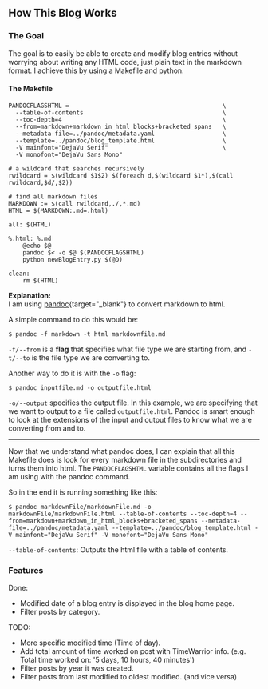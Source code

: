 ## How This Blog Works

### The Goal
The goal is to easily be able to create and modify blog entries without worrying about writing any HTML code, just plain text in the markdown format. I achieve this by using a Makefile and python.

#### The Makefile
```make
PANDOCFLAGSHTML =                                           \
  --table-of-contents                                       \
  --toc-depth=4                                             \
  --from=markdown+markdown_in_html_blocks+bracketed_spans   \
  --metadata-file=../pandoc/metadata.yaml                   \
  --template=../pandoc/blog_template.html                   \
  -V mainfont="DejaVu Serif"                                \
  -V monofont="DejaVu Sans Mono"

# a wildcard that searches recursively
rwildcard = $(wildcard $1$2) $(foreach d,$(wildcard $1*),$(call rwildcard,$d/,$2))

# find all markdown files
MARKDOWN := $(call rwildcard,./,*.md)
HTML = $(MARKDOWN:.md=.html)

all: $(HTML)

%.html: %.md
	@echo $@
	pandoc $< -o $@ $(PANDOCFLAGSHTML)
	python newBlogEntry.py $(@D)

clean:
	rm $(HTML)
```

**Explanation:**  
I am using [pandoc](https://pandoc.org/){target="&#95;blank"} to convert markdown to html.  

A simple command to do this would be:  
```shell
$ pandoc -f markdown -t html markdownfile.md
```

`-f/--from` is a <span style="font-weight:bold; cursor: pointer;" uk-tooltip="title: A Command-line flag is a common way to specify options for command-line programs.">flag</span> that specifies what file type we are starting from, and `-t/--to` is the file type we are converting to. 

Another way to do it is with the `-o` flag:  
```shell
$ pandoc inputfile.md -o outputfile.html
```

`-o/--output` specifies the output file. In this example, we are specifying that we want to output to a file called `outputfile.html`. Pandoc is smart enough to look at the extensions of the input and output files to know what we are converting from and to.

---

Now that we understand what pandoc does, I can explain that all this Makefile does is look for every markdown file in the subdirectories and turns them into html. The `PANDOCFLAGSHTML` variable contains all the flags I am using with the pandoc command.

So in the end it is running something like this:
```shell
$ pandoc markdownFile/markdownFile.md -o markdownFile/markdownFile.html --table-of-contents --toc-depth=4 --from=markdown+markdown_in_html_blocks+bracketed_spans --metadata-file=../pandoc/metadata.yaml --template=../pandoc/blog_template.html -V mainfont="DejaVu Serif" -V monofont="DejaVu Sans Mono"
```

`--table-of-contents`: Outputs the html file with a table of contents.

### Features
  Done:  
  
  - Modified date of a blog entry is displayed in the blog home page.
  - Filter posts by category.

  TODO:  
  
  - More specific modified time (Time of day).
  - Add total amount of time worked on post with TimeWarrior info. (e.g. Total time worked on: '5 days, 10 hours, 40 minutes')
  - Filter posts by year it was created.
  - Filter posts from last modified to oldest modified. (and vice versa)
